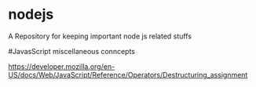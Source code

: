 # nodejs
A Repository for keeping important node js related stuffs

#JavasScript miscellaneous conncepts

https://developer.mozilla.org/en-US/docs/Web/JavaScript/Reference/Operators/Destructuring_assignment
